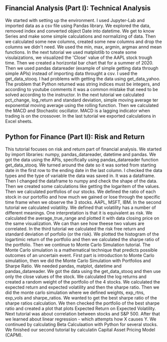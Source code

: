## Financial Analysis (Part I): Technical Analysis

We started with setting up the environment. I used Jupyter-Lab and imported data as a csv file using Pandas library.
We explored the data, removed index and converted object Date into datetime. We get to know Series and make some simple
calculations and normalizing of data. Then we calculated some new columns, created some new columns and drop the columns we didn't need. We used the min, max, argmin, argmax annd mean functions. In the next tutorial we used matplotlib to create some visulaizations, we visualized the 'Close' value of the AAPL stock trough time. Then we created a horizontal bar chart that for a summer of 2020. Then we used pandas datareader (example of simple getting data through simple APIs) instead of importing data throught a csv. I used the get_data_stooq. I had problems with getting the data using get_data_yahoo. The problem that Python returned was string indices must be integers, and according to youtube comments it was a common mistake that need to be solved according to the instructor. In the next tutorial we calculated pct_change, log_return and standard deviation, simple moving average ter exponential moving average using the rolling function. Then we calculated the MACD and Stochastic oscillator. MACD is a lagging indicator when trading is on the crossover. In the last tutorial we exported calculations in Excel sheets.

## Python for Finance (Part II): Risk and Return
This tutorial focuses on risk and return part of financial analysis. We started by import libraries: numpy, pandas_datareader, datetime and pandas. We got the data using the APIs, specifically using pandas_datareader function get_data_stooq. We turned around the date so it was sorted from starting date in the first row to the ending date in the last column. I checked the data types and the type of variable the data was saved in. It was a dataframe. Then I changed the dataframe to numpy and check the shape of the data. Then we created some calculations like getting the logaritem of the values. Then we calculated portfolios of our stocks. We defined the ratio of each stock in our portoflio and how much we gained or lose through the specific time frame when we observe the 3 stocks. AAPL, MSFT, IBM. In the second tutorial we calculated volatility. We defined that volatility has a number of different meanings. One interpretation is that it is equivalent as risk. We calculated the average_true_range and plotted it with data closing price on the same visualization. We can than see how theese two values are correlated. In the third tutorial we calculated the risk free return and standard deviation of porfolio (or the risk). We plotted the histogram of the logartimic return of the portfolio and then we calculated the sharpe ratio of the portfolio. Then we continue to Monte Carlo Simulation tutorial. The Monte Carlo simulation is a mathematical technique that predicts possible outcomes of an uncertain event. First part is introduction to Monte Carlo simulatiion, then we did the Monte Carlo Simulation with Portfolios and Sharpe Ratio. We needed pandas, matplot, datetime and pandas_datareader. We got the data using the get_data_stooq and then use only the close values of the stock. We calculated the log returns and created a random weight of the portfolio of the 4 stocks. We calculated the expected return and expected volatility and then the sharpe ratio. Then we did the monte carlo simulation where we defined weights, exp_rtns, exp_vols and sharpe_ratios. We wanted to get the best sharpe ratio of the sharpe ratios calculation. We then checked the portfolio of the best sharpe ratio and created a plot that plots Expected Return on Expected Volatility. Next tutorial was about correlation between stocks and S&P 500. After that we learned about linear regression - which attempts how X causes Y. We continued by calculating Beta Calculaation with Python for several stocks. We finished our second tutorial by calculatin Capital Asset Pricing Model (CAPM).


